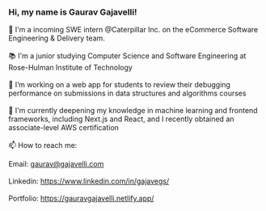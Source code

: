 ### Hi, my name is Gaurav Gajavelli!<br>

👋 I'm a incoming SWE intern @Caterpillar Inc. on the eCommerce Software Engineering & Delivery team.<br><br>
📚 I'm a junior studying Computer Science and Software Engineering at Rose-Hulman Institute of Technology<br><br>
🔭 I’m working on a web app for students to review their debugging performance on submissions in data structures and algorithms courses<br><br>
🌱 I'm currently deepening my knowledge in machine learning and frontend frameworks, including Next.js and React, and I recently obtained an associate-level AWS certification<br><br>
📫 How to reach me:<br>

Email: gaurav@gajavelli.com<br><br>
Linkedin: https://www.linkedin.com/in/gajavegs/<br><br>
Portfolio: https://gauravgajavelli.netlify.app/<br><br>
